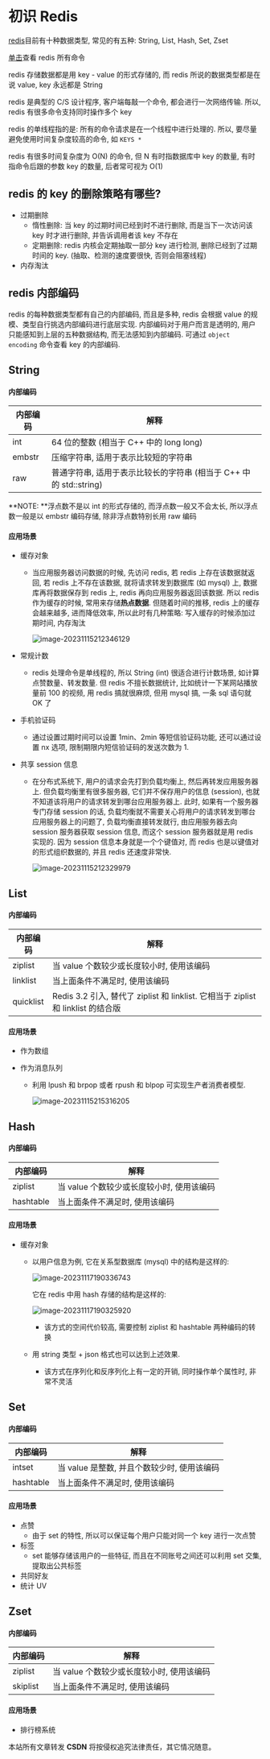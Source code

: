 # 初识 Redis

[redis](https://redis.io/)目前有十种数据类型, 常见的有五种: String, List, Hash, Set, Zset

[单击](https://redis.io/commands/)查看 redis 所有命令

redis 存储数据都是用 key - value 的形式存储的, 而 redis 所说的数据类型都是在说 value, key 永远都是 String

redis 是典型的 C/S 设计程序, 客户端每敲一个命令, 都会进行一次网络传输. 所以, redis 有很多命令支持同时操作多个 key

redis 的单线程指的是: 所有的命令请求是在一个线程中进行处理的. 所以, 要尽量避免使用时间复杂度较高的命令, 如 `KEYS *`

redis 有很多时间复杂度为 O(N) 的命令, 但 N 有时指数据库中 key 的数量, 有时指命令后跟的参数 key 的数量, 后者常可视为 O(1)

## redis 的 key 的删除策略有哪些?

- 过期删除
  - 惰性删除: 当 key 的过期时间已经到时不进行删除, 而是当下一次访问该 key 时才进行删除, 并告诉调用者该 key 不存在
  - 定期删除: redis 内核会定期抽取一部分 key 进行检测, 删除已经到了过期时间的 key. (抽取、检测的速度要很快, 否则会阻塞线程)
- 内存淘汰

## redis 内部编码

redis 的每种数据类型都有自己的内部编码, 而且是多种, redis 会根据 value 的规模、类型自行挑选内部编码进行底层实现. 内部编码对于用户而言是透明的, 用户只能感知到上层的五种数据结构, 而无法感知到内部编码. 可通过 `object encoding` 命令查看 key 的内部编码.

## String

#### 内部编码

| 内部编码 | 解释                                                         |
| -------- | ------------------------------------------------------------ |
| int      | 64 位的整数 (相当于 C++ 中的 long long)                      |
| embstr   | 压缩字符串, 适用于表示比较短的字符串                         |
| raw      | 普通字符串, 适用于表示比较长的字符串 (相当于 C++ 中的 std::string) |

**NOTE: **浮点数不是以 int 的形式存储的, 而浮点数一般又不会太长, 所以浮点数一般是以 embstr 编码存储, 除非浮点数特别长用 raw 编码

#### 应用场景

- 缓存对象

  - 当应用服务器访问数据的时候, 先访问 redis, 若 redis 上存在该数据就返回, 若 redis 上不存在该数据, 就将请求转发到数据库 (如 mysql) 上, 数据库再将数据保存到 redis 上, redis 再向应用服务器返回该数据. 所以 redis 作为缓存的时候, 常用来存储**热点数据**. 但随着时间的推移, redis 上的缓存会越来越多, 进而降低效率, 所以此时有几种策略: 写入缓存的时候添加过期时间, 内存淘汰

    ![image-20231115212346129](https://wyn-personal-picture.oss-cn-beijing.aliyuncs.com/img/image-20231115212346129.png)

- 常规计数

  - redis 处理命令是单线程的, 所以 String (int) 很适合进行计数场景, 如计算点赞数量、转发数量. 但 redis 不擅长数据统计, 比如统计一下某网站播放量前 100 的视频, 用 redis 搞就很麻烦, 但用 mysql 搞, 一条 sql 语句就 OK 了

- 手机验证码

  - 通过设置过期时间可以设置 1min、2min 等短信验证码功能, 还可以通过设置 nx 选项, 限制期限内短信验证码的发送次数为 1.

- 共享 session 信息

  - 在分布式系统下, 用户的请求会先打到负载均衡上, 然后再转发应用服务器上. 但负载均衡里有很多服务器, 它们并不保存用户的信息 (session), 也就不知道该将用户的请求转发到哪台应用服务器上. 此时, 如果有一个服务器专门存储 session 的话, 负载均衡就不需要关心将用户的请求转发到哪台应用服务器上的问题了, 负载均衡直接转发就行, 由应用服务器去向 session 服务器获取 session 信息, 而这个 session 服务器就是用 redis 实现的. 因为 session 信息本身就是一个个键值对, 而 redis 也是以键值对的形式组织数据的, 并且 redis 还速度非常快. 

    ![image-20231115212329979](https://wyn-personal-picture.oss-cn-beijing.aliyuncs.com/img/image-20231115212329979.png)

## List

#### 内部编码

| 内部编码  | 解释                                                         |
| --------- | ------------------------------------------------------------ |
| ziplist   | 当 value 个数较少或长度较小时, 使用该编码                    |
| linklist  | 当上面条件不满足时, 使用该编码                               |
| quicklist | Redis 3.2 引入, 替代了 ziplist 和 linklist. 它相当于 ziplist 和 linklist 的结合版 |

#### 应用场景

- 作为数组

- 作为消息队列

  - 利用 lpush 和 brpop 或者 rpush 和 blpop 可实现生产者消费者模型.

    ![image-20231115215316205](https://wyn-personal-picture.oss-cn-beijing.aliyuncs.com/img/image-20231115215316205.png)

## Hash

#### 内部编码

| 内部编码  | 解释                                      |
| --------- | ----------------------------------------- |
| ziplist   | 当 value 个数较少或长度较小时, 使用该编码 |
| hashtable | 当上面条件不满足时, 使用该编码            |

#### 应用场景

- 缓存对象

  - 以用户信息为例, 它在关系型数据库 (mysql) 中的结构是这样的:

    ![image-20231117190336743](https://wyn-personal-picture.oss-cn-beijing.aliyuncs.com/img/image-20231117190336743.png)

    它在 redis 中用 hash 存储的结构是这样的:

    ![image-20231117190325920](https://wyn-personal-picture.oss-cn-beijing.aliyuncs.com/img/image-20231117190325920.png)

    - 该方式的空间代价较高, 需要控制 ziplist 和 hashtable 两种编码的转换

  - 用 string 类型 + json 格式也可以达到上述效果.

    - 该方式在序列化和反序列化上有一定的开销, 同时操作单个属性时, 非常不灵活

## Set

#### 内部编码

| 内部编码  | 解释                                        |
| --------- | ------------------------------------------- |
| intset    | 当 value 是整数, 并且个数较少时, 使用该编码 |
| hashtable | 当上面条件不满足时, 使用该编码              |

#### 应用场景

- 点赞
  - 由于 set 的特性, 所以可以保证每个用户只能对同一个 key 进行一次点赞
- 标签
  - set 能够存储该用户的一些特征, 而且在不同账号之间还可以利用 set 交集, 提取出公共标签
- 共同好友
- 统计 UV

## Zset

#### 内部编码

| 内部编码 | 解释                                      |
| -------- | ----------------------------------------- |
| ziplist  | 当 value 个数较少或长度较小时, 使用该编码 |
| skiplist | 当上面条件不满足时, 使用该编码            |

#### 应用场景

- 排行榜系统

<script src="https://giscus.app/client.js"
        data-repo="wynhelloworld/blog-comments"
        data-repo-id="R_kgDOKruZpg"
        data-category="Announcements"
        data-category-id="DIC_kwDOKruZps4Ca2L0"
        data-mapping="url"
        data-strict="0"
        data-reactions-enabled="1"
        data-emit-metadata="0"
        data-input-position="bottom"
        data-theme="preferred_color_scheme"
        data-lang="zh-CN"
        crossorigin="anonymous"
        async>
</script>

本站所有文章转发 **CSDN** 将按侵权追究法律责任，其它情况随意。
